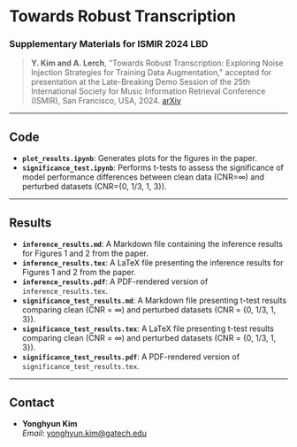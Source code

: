 # Towards Robust Transcription

### Supplementary Materials for ISMIR 2024 LBD
> **Y. Kim and A. Lerch**, "Towards Robust Transcription: Exploring Noise Injection Strategies for Training Data Augmentation," accepted for presentation at the Late-Breaking Demo Session of the 25th International Society for Music Information Retrieval Conference (ISMIR), San Francisco, USA, 2024. [arXiv](arXiv:2410.14122)

---

## Code
- **`plot_results.ipynb`**: Generates plots for the figures in the paper.  
- **`significance_test.ipynb`**: Performs t-tests to assess the significance of model performance differences between clean data (CNR=∞) and perturbed datasets (CNR={0, 1/3, 1, 3}).

---

## Results  
- **`inference_results.md`**: A Markdown file containing the inference results for Figures 1 and  2 from the paper.  
- **`inference_results.tex`**: A LaTeX file presenting the inference results for Figures 1 and  2 from the paper.  
- **`inference_results.pdf`**: A PDF-rendered version of `inference_results.tex`.  
- **`significance_test_results.md`**: A Markdown file presenting t-test results comparing clean (CNR = ∞) and perturbed datasets (CNR = {0, 1/3, 1, 3}).  
- **`significance_test_results.tex`**: A LaTeX file presenting t-test results comparing clean (CNR = ∞) and perturbed datasets (CNR = {0, 1/3, 1, 3}).  
- **`significance_test_results.pdf`**: A PDF-rendered version of `significance_test_results.tex`.

---

## Contact
- **Yonghyun Kim**  
  *Email*: [yonghyun.kim@gatech.edu](mailto:yonghyun.kim@gatech.edu)
